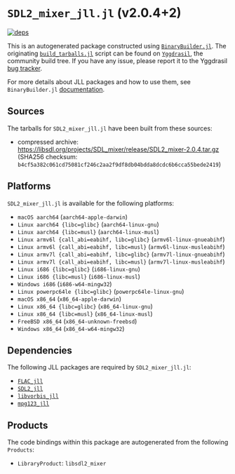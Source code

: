 # `SDL2_mixer_jll.jl` (v2.0.4+2)

[![deps](https://juliahub.com/docs/SDL2_mixer_jll/deps.svg)](https://juliahub.com/ui/Packages/SDL2_mixer_jll/NZUjP?page=2)

This is an autogenerated package constructed using [`BinaryBuilder.jl`](https://github.com/JuliaPackaging/BinaryBuilder.jl). The originating [`build_tarballs.jl`](https://github.com/JuliaPackaging/Yggdrasil/blob/e8a3635cfb923a565d058e1c931d55834dade858/S/SDL2_mixer/build_tarballs.jl) script can be found on [`Yggdrasil`](https://github.com/JuliaPackaging/Yggdrasil/), the community build tree.  If you have any issue, please report it to the Yggdrasil [bug tracker](https://github.com/JuliaPackaging/Yggdrasil/issues).

For more details about JLL packages and how to use them, see `BinaryBuilder.jl` [documentation](https://juliapackaging.github.io/BinaryBuilder.jl/dev/jll/).

## Sources

The tarballs for `SDL2_mixer_jll.jl` have been built from these sources:

* compressed archive: https://libsdl.org/projects/SDL_mixer/release/SDL2_mixer-2.0.4.tar.gz (SHA256 checksum: `b4cf5a382c061cd75081cf246c2aa2f9df8db04bdda8dcdc6b6cca55bede2419`)

## Platforms

`SDL2_mixer_jll.jl` is available for the following platforms:

* `macOS aarch64` (`aarch64-apple-darwin`)
* `Linux aarch64 {libc=glibc}` (`aarch64-linux-gnu`)
* `Linux aarch64 {libc=musl}` (`aarch64-linux-musl`)
* `Linux armv6l {call_abi=eabihf, libc=glibc}` (`armv6l-linux-gnueabihf`)
* `Linux armv6l {call_abi=eabihf, libc=musl}` (`armv6l-linux-musleabihf`)
* `Linux armv7l {call_abi=eabihf, libc=glibc}` (`armv7l-linux-gnueabihf`)
* `Linux armv7l {call_abi=eabihf, libc=musl}` (`armv7l-linux-musleabihf`)
* `Linux i686 {libc=glibc}` (`i686-linux-gnu`)
* `Linux i686 {libc=musl}` (`i686-linux-musl`)
* `Windows i686` (`i686-w64-mingw32`)
* `Linux powerpc64le {libc=glibc}` (`powerpc64le-linux-gnu`)
* `macOS x86_64` (`x86_64-apple-darwin`)
* `Linux x86_64 {libc=glibc}` (`x86_64-linux-gnu`)
* `Linux x86_64 {libc=musl}` (`x86_64-linux-musl`)
* `FreeBSD x86_64` (`x86_64-unknown-freebsd`)
* `Windows x86_64` (`x86_64-w64-mingw32`)

## Dependencies

The following JLL packages are required by `SDL2_mixer_jll.jl`:

* [`FLAC_jll`](https://github.com/JuliaBinaryWrappers/FLAC_jll.jl)
* [`SDL2_jll`](https://github.com/JuliaBinaryWrappers/SDL2_jll.jl)
* [`libvorbis_jll`](https://github.com/JuliaBinaryWrappers/libvorbis_jll.jl)
* [`mpg123_jll`](https://github.com/JuliaBinaryWrappers/mpg123_jll.jl)

## Products

The code bindings within this package are autogenerated from the following `Products`:

* `LibraryProduct`: `libsdl2_mixer`
